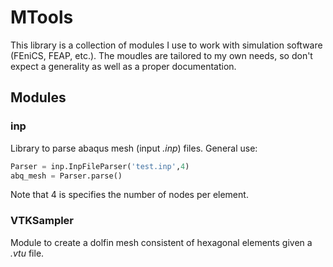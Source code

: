 # MTools
This library is a collection of modules I use to work with simulation software
(FEniCS, FEAP, etc.). The moudles are tailored to my own needs, so don't expect
a generality as well as a proper documentation.

## Modules

### inp
Library to parse abaqus mesh (input *.inp*) files. General use:
```python
Parser = inp.InpFileParser('test.inp',4)
abq_mesh = Parser.parse()
```
Note that 4 is specifies the number of nodes per element.

### VTKSampler
Module to create a dolfin mesh consistent of hexagonal elements given a *.vtu*
file.


